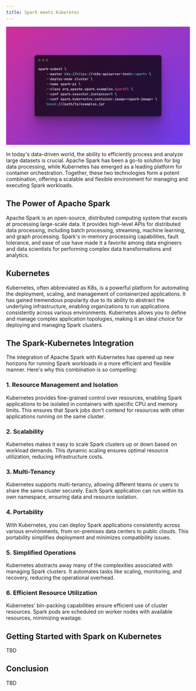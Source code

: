 ```yaml
---
title: Spark meets Kuberetes
---
```


![](img/spark-on-k8s.png)

In today's data-driven world, the ability to efficiently process and analyze large datasets is crucial. Apache Spark has been a go-to solution for big data processing, while Kubernetes has emerged as a leading platform for container orchestration. Together, these two technologies form a potent combination, offering a scalable and flexible environment for managing and executing Spark workloads.

## The Power of Apache Spark

Apache Spark is an open-source, distributed computing system that excels at processing large-scale data. It provides high-level APIs for distributed data processing, including batch processing, streaming, machine learning, and graph processing. Spark's in-memory processing capabilities, fault tolerance, and ease of use have made it a favorite among data engineers and data scientists for performing complex data transformations and analytics.

## Kubernetes

Kubernetes, often abbreviated as K8s, is a powerful platform for automating the deployment, scaling, and management of containerized applications. It has gained tremendous popularity due to its ability to abstract the underlying infrastructure, enabling organizations to run applications consistently across various environments. Kubernetes allows you to define and manage complex application topologies, making it an ideal choice for deploying and managing Spark clusters.

## The Spark-Kubernetes Integration

The integration of Apache Spark with Kubernetes has opened up new horizons for running Spark workloads in a more efficient and flexible manner. Here's why this combination is so compelling:

### 1. Resource Management and Isolation

Kubernetes provides fine-grained control over resources, enabling Spark applications to be isolated in containers with specific CPU and memory limits. This ensures that Spark jobs don't contend for resources with other applications running on the same cluster.

### 2. Scalability

Kubernetes makes it easy to scale Spark clusters up or down based on workload demands. This dynamic scaling ensures optimal resource utilization, reducing infrastructure costs.

### 3. Multi-Tenancy

Kubernetes supports multi-tenancy, allowing different teams or users to share the same cluster securely. Each Spark application can run within its own namespace, ensuring data and resource isolation.

### 4. Portability

With Kubernetes, you can deploy Spark applications consistently across various environments, from on-premises data centers to public clouds. This portability simplifies deployment and minimizes compatibility issues.

### 5. Simplified Operations

Kubernetes abstracts away many of the complexities associated with managing Spark clusters. It automates tasks like scaling, monitoring, and recovery, reducing the operational overhead.

### 6. Efficient Resource Utilization

Kubernetes' bin-packing capabilities ensure efficient use of cluster resources. Spark pods are scheduled on worker nodes with available resources, minimizing wastage.

## Getting Started with Spark on Kubernetes
TBD

## Conclusion
TBD